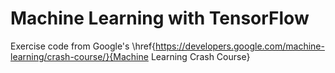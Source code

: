 # Machine Learning with TensorFlow

Exercise code from Google's \href{https://developers.google.com/machine-learning/crash-course/}{Machine Learning Crash Course}
